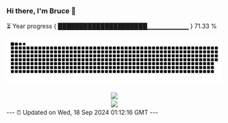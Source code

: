 ### Hi there, I'm Bruce 👋
⏳ Year progress { █████████████████████▁▁▁▁▁▁▁▁▁ } 71.33 %

![](https://raw.githubusercontent.com/Swiftie13st/Swiftie13st/main/assets/github-contribution-grid-snake-dark.svg)


<div align="center"> <img src="https://metrics.lecoq.io/Swiftie13st?template=classic&config.timezone=Asia%2FShanghai"> </div>

<div align="center"> <img src="https://github-readme-streak-stats.herokuapp.com/?user=Swiftie13st" /> </div>
---
⏰ Updated on Wed, 18 Sep 2024 01:12:16 GMT
---

